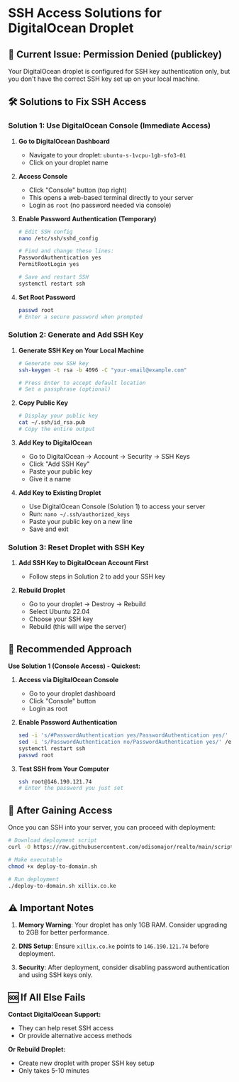 # SSH Access Solutions for DigitalOcean Droplet

## 🔐 Current Issue: Permission Denied (publickey)

Your DigitalOcean droplet is configured for SSH key authentication only, but you
don't have the correct SSH key set up on your local machine.

## 🛠️ Solutions to Fix SSH Access

### **Solution 1: Use DigitalOcean Console (Immediate Access)**

1. **Go to DigitalOcean Dashboard**
   - Navigate to your droplet: `ubuntu-s-1vcpu-1gb-sfo3-01`
   - Click on your droplet name

2. **Access Console**
   - Click "Console" button (top right)
   - This opens a web-based terminal directly to your server
   - Login as `root` (no password needed via console)

3. **Enable Password Authentication (Temporary)**

   ```bash
   # Edit SSH config
   nano /etc/ssh/sshd_config

   # Find and change these lines:
   PasswordAuthentication yes
   PermitRootLogin yes

   # Save and restart SSH
   systemctl restart ssh
   ```

4. **Set Root Password**
   ```bash
   passwd root
   # Enter a secure password when prompted
   ```

### **Solution 2: Generate and Add SSH Key**

1. **Generate SSH Key on Your Local Machine**

   ```bash
   # Generate new SSH key
   ssh-keygen -t rsa -b 4096 -C "your-email@example.com"

   # Press Enter to accept default location
   # Set a passphrase (optional)
   ```

2. **Copy Public Key**

   ```bash
   # Display your public key
   cat ~/.ssh/id_rsa.pub
   # Copy the entire output
   ```

3. **Add Key to DigitalOcean**
   - Go to DigitalOcean → Account → Security → SSH Keys
   - Click "Add SSH Key"
   - Paste your public key
   - Give it a name

4. **Add Key to Existing Droplet**
   - Use DigitalOcean Console (Solution 1) to access your server
   - Run: `nano ~/.ssh/authorized_keys`
   - Paste your public key on a new line
   - Save and exit

### **Solution 3: Reset Droplet with SSH Key**

1. **Add SSH Key to DigitalOcean Account First**
   - Follow steps in Solution 2 to add your SSH key

2. **Rebuild Droplet**
   - Go to your droplet → Destroy → Rebuild
   - Select Ubuntu 22.04
   - Choose your SSH key
   - Rebuild (this will wipe the server)

## 🚀 Recommended Approach

**Use Solution 1 (Console Access) - Quickest:**

1. **Access via DigitalOcean Console**
   - Go to your droplet dashboard
   - Click "Console" button
   - Login as root

2. **Enable Password Authentication**

   ```bash
   sed -i 's/#PasswordAuthentication yes/PasswordAuthentication yes/' /etc/ssh/sshd_config
   sed -i 's/PasswordAuthentication no/PasswordAuthentication yes/' /etc/ssh/sshd_config
   systemctl restart ssh
   passwd root
   ```

3. **Test SSH from Your Computer**
   ```bash
   ssh root@146.190.121.74
   # Enter the password you just set
   ```

## 🔧 After Gaining Access

Once you can SSH into your server, you can proceed with deployment:

```bash
# Download deployment script
curl -O https://raw.githubusercontent.com/odisomajor/realto/main/scripts/deploy-to-domain.sh

# Make executable
chmod +x deploy-to-domain.sh

# Run deployment
./deploy-to-domain.sh xillix.co.ke
```

## ⚠️ Important Notes

1. **Memory Warning**: Your droplet has only 1GB RAM. Consider upgrading to 2GB
   for better performance.

2. **DNS Setup**: Ensure `xillix.co.ke` points to `146.190.121.74` before
   deployment.

3. **Security**: After deployment, consider disabling password authentication
   and using SSH keys only.

## 🆘 If All Else Fails

**Contact DigitalOcean Support:**

- They can help reset SSH access
- Or provide alternative access methods

**Or Rebuild Droplet:**

- Create new droplet with proper SSH key setup
- Only takes 5-10 minutes
